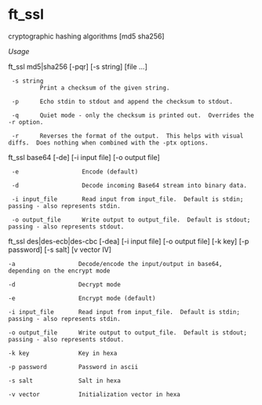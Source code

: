 # ft_ssl
cryptographic hashing algorithms [md5 sha256]

*Usage*

ft_ssl md5|sha256 [-pqr] [-s string] [file ...]
     
     -s string
             Print a checksum of the given string.

     -p      Echo stdin to stdout and append the checksum to stdout.

     -q      Quiet mode - only the checksum is printed out.  Overrides the -r option.

     -r      Reverses the format of the output.  This helps with visual diffs.  Does nothing when combined with the -ptx options.

ft_ssl base64 [-de] [-i input file] [-o output file]

     -e                  Encode (default)
    
     -d                  Decode incoming Base64 stream into binary data.
     
     -i input_file       Read input from input_file.  Default is stdin; passing - also represents stdin.

     -o output_file      Write output to output_file.  Default is stdout; passing - also represents stdout.

ft_ssl des|des-ecb|des-cbc [-dea] [-i input file] [-o output file] [-k key] [-p password] [-s salt] [v vector IV]

	-a					Decode/encode the input/output in base64, depending on the encrypt mode

	-d					Decrypt mode

	-e					Encrypt mode (default)

	-i input_file		Read input from input_file.  Default is stdin; passing - also represents stdin.

	-o output_file		Write output to output_file.  Default is stdout; passing - also represents stdout.

	-k key				Key in hexa

	-p password			Password in ascii

	-s salt				Salt in hexa

	-v vector			Initialization vector in hexa
